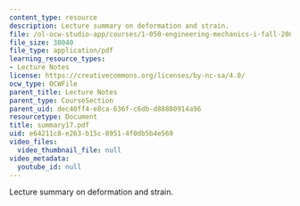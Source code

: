 ```yaml
---
content_type: resource
description: Lecture summary on deformation and strain.
file: /ol-ocw-studio-app/courses/1-050-engineering-mechanics-i-fall-2007/e64211c8e263b15c89514f0db5b4e569_summary17.pdf
file_size: 38040
file_type: application/pdf
learning_resource_types:
- Lecture Notes
license: https://creativecommons.org/licenses/by-nc-sa/4.0/
ocw_type: OCWFile
parent_title: Lecture Notes
parent_type: CourseSection
parent_uid: dec40ff4-e8ca-636f-c6db-d88880914a96
resourcetype: Document
title: summary17.pdf
uid: e64211c8-e263-b15c-8951-4f0db5b4e569
video_files:
  video_thumbnail_file: null
video_metadata:
  youtube_id: null
---
```

Lecture summary on deformation and strain.